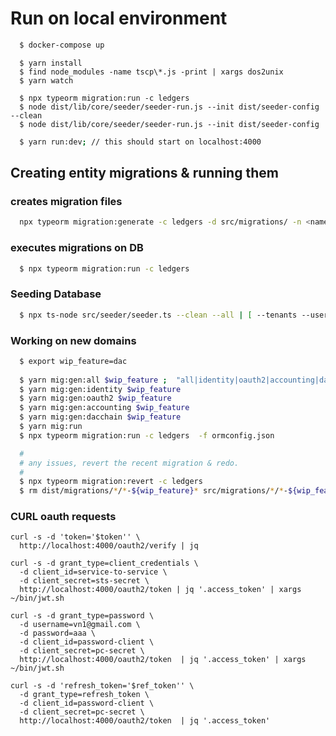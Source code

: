 # Run on local environment

```bash
  $ docker-compose up
```
```
  $ yarn install
  $ find node_modules -name tscp\*.js -print | xargs dos2unix
  $ yarn watch
```

```
  $ npx typeorm migration:run -c ledgers  
  $ node dist/lib/core/seeder/seeder-run.js --init dist/seeder-config  --clean
  $ node dist/lib/core/seeder/seeder-run.js --init dist/seeder-config
```

```bash
  $ yarn run:dev; // this should start on localhost:4000
```


## Creating entity migrations & running them    
  
### creates migration files
```bash
  npx typeorm migration:generate -c ledgers -d src/migrations/ -n <name> 
```  
  
### executes migrations on DB
```bash
  $ npx typeorm migration:run -c ledgers
```

### Seeding Database
```bash
  $ npx ts-node src/seeder/seeder.ts --clean --all | [ --tenants --users --activity --dacchain ]
```  

### Working on new domains
```bash    
  $ export wip_feature=dac
  
  $ yarn mig:gen:all $wip_feature ;  "all|identity|oauth2|accounting|dacchain"
  $ yarn mig:gen:identity $wip_feature
  $ yarn mig:gen:oauth2 $wip_feature
  $ yarn mig:gen:accounting $wip_feature
  $ yarn mig:gen:dacchain $wip_feature
  $ yarn mig:run
  $ npx typeorm migration:run -c ledgers  -f ormconfig.json

  #
  # any issues, revert the recent migration & redo.
  #
  $ npx typeorm migration:revert -c ledgers
  $ rm dist/migrations/*/*-${wip_feature}* src/migrations/*/*-${wip_feature}*
```  

### CURL oauth requests
```
curl -s -d 'token='$token'' \
  http://localhost:4000/oauth2/verify | jq 

curl -s -d grant_type=client_credentials \
  -d client_id=service-to-service \
  -d client_secret=sts-secret \
  http://localhost:4000/oauth2/token | jq '.access_token' | xargs ~/bin/jwt.sh

curl -s -d grant_type=password \
  -d username=vn1@gmail.com \
  -d password=aaa \
  -d client_id=password-client \
  -d client_secret=pc-secret \
  http://localhost:4000/oauth2/token  | jq '.access_token' | xargs ~/bin/jwt.sh

curl -s -d 'refresh_token='$ref_token'' \
  -d grant_type=refresh_token \
  -d client_id=password-client \
  -d client_secret=pc-secret \
  http://localhost:4000/oauth2/token  | jq '.access_token' 
```